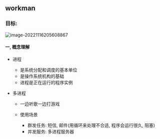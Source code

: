 ## workman

### 目标:

![image-20221116205608867](C:\Users\86132\AppData\Roaming\Typora\typora-user-images\image-20221116205608867.png)

#### 一, 概念理解

* 进程

  * 是系统分配和调度的基本单位
  * 是操作系统机构的基础
  * 进程是正在运行的程序实例

* 多进程

  * 一边听歌一边打游戏

  * 使用场景
    * 群发任务: 短信, 邮件(用循环来处理不合适, 程序会运行很久, 阻塞)
    * 并发服务: 多进程服务器